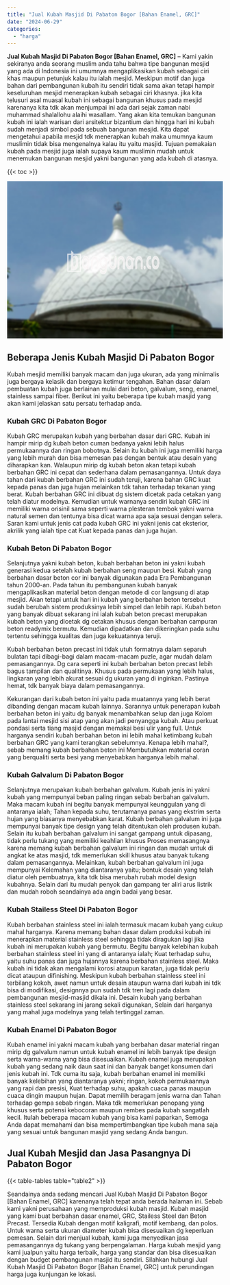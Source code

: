 ```yaml
---
title: "Jual Kubah Masjid Di Pabaton Bogor [Bahan Enamel, GRC]"
date: "2024-06-29"
categories: 
  - "harga"
---
```


**Jual Kubah Masjid Di Pabaton Bogor \[Bahan Enamel, GRC\]** – Kami yakin sekiranya anda seorang muslim anda tahu bahwa tipe bangunan mesjid yang ada di Indonesia ini umumnya mengaplikasikan kubah sebagai ciri khas maupun petunjuk kalau itu ialah mesjid. Meskipun motif dan juga bahan dari pembangunan kubah itu sendiri tidak sama akan tetapi hampir keseluruhan mesjid menerapkan kubah sebagai ciri khasnya. jika kita telusuri asal muasal kubah ini sebagai bangunan khusus pada mesjid karenanya kita tdk akan menjumpai ini ada dari sejak zaman nabi muhammad shalallohu alaihi wasallam. Yang akan kita temukan bangunan kubah ini ialah warisan dari arsitektur bizantium dan hingga hari ini kubah sudah menjadi simbol pada sebuah bangunan mesjid. Kita dapat mengetahui apabila mesjid tdk menerapkan kubah maka umumnya kaum muslimin tidak bisa mengenalnya kalau itu yaitu masjid. Tujuan pemakaian kubah pada mesjid juga ialah supaya kaum muslimin mudah untuk menemukan bangunan mesjid yakni bangunan yang ada kubah di atasnya.

{{< toc >}}

![Jual Kubah Masjid Di Pabaton Bogor [Bahan Enamel, GRC]](/images/jual-kubah-masjid-02.png)

## Beberapa Jenis Kubah Masjid Di Pabaton Bogor

Kubah mesjid memiliki banyak macam dan juga ukuran, ada yang minimalis juga bergaya kelasik dan bergaya ketimur tengahan. Bahan dasar dalam pembuatan kubah juga berlainan mulai dari beton, galvalum, seng, enamel, stainless sampai fiber. Berikut ini yaitu beberapa tipe kubah masjid yang akan kami jelaskan satu persatu terhadap anda.

### Kubah GRC Di Pabaton Bogor

Kubah GRC merupakan kubah yang berbahan dasar dari GRC. Kubah ini hampir mirip dg kubah beton cuman bedanya yakni lebih halus permukaannya dan ringan bobotnya. Selain itu kubah ini juga memiliki harga yang lebih murah dan bisa memesan pas dengan bentuk atau desain yang diharapkan kan. Walaupun mirip dg kubah beton akan tetapi kubah berbahan GRC ini cepat dan sederhana dalam pemasangannya. Untuk daya tahan dari kubah berbahan GRC ini sudah teruji, karena bahan GRC kuat kepada panas dan juga hujan melainkan tdk tahan terhadap tekanan yang berat. Kubah berbahan GRC ini dibuat dg sistem dicetak pada cetakan yang telah diatur modelnya. Kemudian untuk warnanya sendiri kubah GRC ini memiliki warna orisinil sama seperti warna plesteran tembok yakni warna natural semen dan tentunya bisa dicat warna apa saja sesuai dengan selera. Saran kami untuk jenis cat pada kubah GRC ini yakni jenis cat eksterior, akrilik yang ialah tipe cat Kuat kepada panas dan juga hujan.

### Kubah Beton Di Pabaton Bogor

Selanjutnya yakni kubah beton, kubah berbahan beton ini yakni kubah generasi kedua setelah kubah berbahan seng maupun besi. Kubah yang berbahan dasar beton cor ini banyak digunakan pada Era Pembangunan tahun 2000-an. Pada tahun itu pembangunan kubah banyak mengaplikasikan material beton dengan metode di cor langsung di atap mesjid. Akan tetapi untuk hari ini kubah yang berbahan beton tersebut sudah berubah sistem produksinya lebih simpel dan lebih rapi. Kubah beton yang banyak dibuat sekarang ini ialah kubah beton precast merupakan kubah beton yang dicetak dg cetakan khusus dengan berbahan campuran beton readymix bermutu. Kemudian dipadatkan dan dikeringkan pada suhu tertentu sehingga kualitas dan juga kekuatannya teruji.

Kubah berbahan beton precast ini tidak utuh formatnya dalam separuh bulatan tapi dibagi-bagi dalam macam-macam puzle, agar mudah dalam pemasangannya. Dg cara seperti ini kubah berbahan beton precast lebih bagus tampilan dan qualitinya. Khusus pada permukaan yang lebih halus, lingkaran yang lebih akurat sesuai dg ukuran yang di inginkan. Pastinya hemat, tdk banyak biaya dalam pemasangannya.

Kekurangan dari kubah beton ini yaitu pada muatannya yang lebih berat dibanding dengan macam kubah lainnya. Sarannya untuk penerapan kubah berbahan beton ini yaitu dg banyak menambahkan selup dan juga Kolom pada lantai mesjid sisi atap yang akan jadi penyangga kubah. Atau perkuat pondasi serta tiang masjid dengan memakai besi ulir yang full. Untuk harganya sendiri kubah berbahan beton ini lebih mahal ketimbang kubah berbahan GRC yang kami terangkan sebelumnya. Kenapa lebih mahal?, sebab memang kubah berbahan beton ini Membutuhkan material coran yang berqualiti serta besi yang menyebabkan harganya lebih mahal.

### Kubah Galvalum Di Pabaton Bogor

Selanjutnya merupakan kubah berbahan galvalum. Kubah jenis ini yakni kubah yang mempunyai beban paling ringan sebab berbahan galvalum. Maka macam kubah ini begitu banyak mempunyai keunggulan yang di antaranya ialah; Tahan kepada suhu, terutamanya panas yang ekstrim serta hujan yang biasanya menyebabkan karat. Kubah berbahan galvalum ini juga mempunyai banyak tipe design yang telah ditentukan oleh produsen kubah. Selain itu kubah berbahan galvalum ini sangat gampang untuk dipasang, tidak perlu tukang yang memiliki keahlian khusus Proses memasangnya karena memang kubah berbahan galvalum ini ringan dan mudah untuk di angkat ke atas masjid, tdk memerlukan skill khusus atau banyak tukang dalam pemasangannya. Melainkan, kubah berbahan galvalum ini juga mempunyai Kelemahan yang diantaranya yaitu; bentuk desain yang telah diatur oleh pembuatnya, kita tdk bisa merubah rubah model design kubahnya. Selain dari itu mudah penyok dan gampang ter aliri arus listrik dan mudah roboh seandainya ada angin badai yang besar.

### Kubah Stailess Steel Di Pabaton Bogor

Kubah berbahan stainless steel ini ialah termasuk macam kubah yang cukup mahal harganya. Karena memang bahan dasar dalam produksi kubah ini menerapkan material stainless steel sehingga tidak diragukan lagi jika kubah ini merupakan kubah yang bermutu. Begitu banyak kelebihan kubah berbahan stainless steel ini yang di antaranya ialah; Kuat terhadap suhu, yaitu suhu panas dan juga hujannya karena berbahan stainless steel. Maka kubah ini tidak akan mengalami korosi ataupun karatan, juga tidak perlu dicat ataupun difinishing. Meskipun kubah berbahan stainless steel ini terbilang kokoh, awet namun untuk desain ataupun warna dari kubah ini tdk bisa di modifikasi, designnya pun sudah tdk tren lagi pada dalam pembangunan mesjid-masjid dikala ini. Desain kubah yang berbahan stainless steel sekarang ini jarang sekali digunakan, Selain dari harganya yang mahal juga modelnya yang telah tertinggal zaman.

### Kubah Enamel Di Pabaton Bogor

Kubah enamel ini yakni macam kubah yang berbahan dasar material ringan mirip dg galvalum namun untuk kubah enamel ini lebih banyak tipe design serta warna-warna yang bisa disesuaikan. Kubah enamel juga merupakan kubah yang sedang naik daun saat ini dan banyak banget konsumen dari jenis kubah ini. Tdk cuma itu saja, kubah berbahan enamel ini memiliki banyak kelebihan yang diantaranya yakni; ringan, kokoh permukaannya yang rapi dan presisi, Kuat terhadap suhu, apakah cuaca panas maupun cuaca dingin maupun hujan. Dapat memilih beragam jenis warna dan Tahan terhadap gempa sebab ringan. Maka tdk memerlukan penopang yang khusus serta potensi kebocoran maupun rembes pada kubah sangatlah kecil. Itulah beberapa macam kubah yang bisa kami paparkan, Semoga Anda dapat memahami dan bisa mempertimbangkan tipe kubah mana saja yang sesuai untuk bangunan masjid yang sedang Anda bangun.

## Jual Kubah Mesjid dan Jasa Pasangnya Di Pabaton Bogor

{{< table-tables table="table2" >}}

Seandainya anda sedang mencari Jual Kubah Masjid Di Pabaton Bogor \[Bahan Enamel, GRC\] karenanya telah tepat anda berada halaman ini. Sebab kami yakni perusahaan yang memproduksi kubah masjid. Kubah masjid yang kami buat berbahan dasar enamel, GRC, Stailess Steel dan Beton Precast. Tersedia Kubah dengan motif kaligrafi, motif kembang, dan polos. Untuk warna serta ukuran diameter kubah bisa disesuaikan dg keperluan pemesan. Selain dari menjual kubah, kami juga menyedikan jasa pemasangannya dg tukang yang berpengalaman. Harga kubah mesjid yang kami jualpun yaitu harga terbaik, harga yang standar dan bisa disesuaikan dengan budget pembangunan masjid itu sendiri. Silahkan hubungi Jual Kubah Masjid Di Pabaton Bogor \[Bahan Enamel, GRC\] untuk perundingan harga juga kunjungan ke lokasi.
